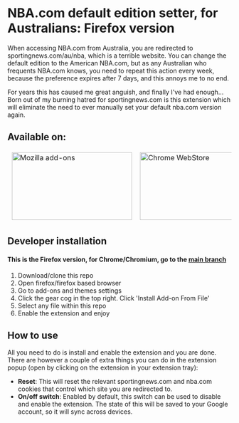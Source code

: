 # NBA.com default edition setter, for Australians: Firefox version

When accessing NBA.com from Australia, you are redirected to sportingnews.com/au/nba, which is a terrible website. You can change the default edition to the American NBA.com, but as any Australian who frequents NBA.com knows, you need to repeat this action every week, because the preference expires after 7 days, and this annoys me to no end.

For years this has caused me great anguish, and finally I've had enough... Born out of my burning hatred for sportingnews.com is this extension which will eliminate the need to ever manually set your default nba.com version again.

## Available on:

<table style="border-collapse: separate;"><tr>
  <td style="border-spacing:2em 0"> 
      <a href="https://addons.mozilla.org/en-US/firefox/addon/nba-com-au-to-usa/">
        <img src="https://i.ibb.co/BLMCfKB/Firefox-Add-ons.jpg" alt="Mozilla add-ons" height=152.19123505976 width=270.161955728/>
      </a>  
  </td>
  <td style="border-spacing:2em 0"> 
      <a href="https://chrome.google.com/webstore/detail/nbacom-au-to-usa/pnjkpkkofejnmlgomknilgihaamkjkfi">
        <img src="https://i.ibb.co/dBcdbpf/chrome-webstore.webp" alt="Chrome WebStore" height=152.19123505976 width=209.097523
      </a>  
  </td>
</tr></table>

## Developer installation
#### This is the Firefox version, for Chrome/Chromium, go to the [main branch](https://github.com/maxgoodwin/nba.com-default-edition-setter/tree/main)

1. Download/clone this repo
2. Open firefox/firefox based browser
3. Go to add-ons and themes settings
4. Click the gear cog in the top right. Click 'Install Add-on From File'
5. Select any file within this repo
6. Enable the extension and enjoy

## How to use

All you need to do is install and enable the extension and you are done.
There are however a couple of extra things you can do in the extension popup (open by clicking on the extension in your extension tray):

- **Reset**: This will reset the relevant sportingnews.com and nba.com cookies that control which site you are redirected to.
- **On/off switch**: Enabled by default, this switch can be used to disable and enable the extension. The state of this will be saved to your Google account, so it will sync across devices.
